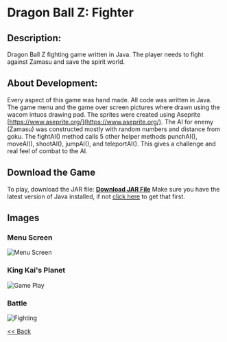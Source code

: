 # Dragon Ball Z: Fighter

## Description: 
Dragon Ball Z fighting game written in Java. The player needs to fight against Zamasu and save the spirit world.

## About Development:
Every aspect of this game was hand made. All code was written in Java. The game menu and the game over screen pictures where drawn using the wacom intuos drawing pad. The sprites were created using Aseprite [https://www.aseprite.org/](https://www.aseprite.org/). The AI for enemy (Zamasu) was constructed mostly with random numbers and distance from goku. The fightAI() method calls 5 other helper methods punchAI(), moveAI(), shootAI(), jumpAI(), and teleportAI(). This gives a challenge and real feel of combat to the AI.


## Download the Game
To play, download the JAR file: <a href="https://github.com/zevyirmiyahu/DragonBallZ-Fighter/blob/master/DBZ-Fighter.jar"><b>Download JAR File</b></a> Make sure you have the latest version of Java installed, if not [click here](https://www.java.com/en/) to get that first.


## Images

### Menu Screen
![Menu Screen](https://zevyirmiyahu.github.io/images/DBZ_Images/DBZ1.png)

### King Kai's Planet
![Game Play](https://zevyirmiyahu.github.io/images/DBZ_Images/DBZ2.png)

### Battle
![Fighting](https://zevyirmiyahu.github.io/images/DBZ_Images/DBZ3.png)


[<< Back](http://zevyirmiyahu.github.io)

